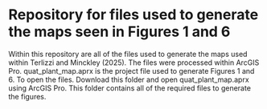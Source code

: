 # Repository for files used to generate the maps seen in Figures 1 and 6
Within this repository are all of the files used to generate the maps used within Terlizzi and Minckley (2025). The files were processed within ArcGIS Pro. quat_plant_map.aprx is the project file used to generate Figures 1 and 6. To open the files. Download this folder and open quat_plant_map.aprx using ArcGIS Pro. This folder contains all of the required files to generate the figures.
